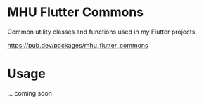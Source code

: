 # MHU Flutter Commons

Common utility classes and functions used in my Flutter projects.

https://pub.dev/packages/mhu_flutter_commons

# Usage

... coming soon
